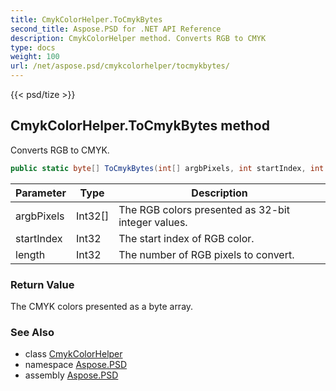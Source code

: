 ```yaml
---
title: CmykColorHelper.ToCmykBytes
second_title: Aspose.PSD for .NET API Reference
description: CmykColorHelper method. Converts RGB to CMYK
type: docs
weight: 100
url: /net/aspose.psd/cmykcolorhelper/tocmykbytes/
---
```

{{< psd/tize >}}
## CmykColorHelper.ToCmykBytes method

Converts RGB to CMYK.

```csharp
public static byte[] ToCmykBytes(int[] argbPixels, int startIndex, int length)
```

| Parameter | Type | Description |
| --- | --- | --- |
| argbPixels | Int32[] | The RGB colors presented as 32-bit integer values. |
| startIndex | Int32 | The start index of RGB color. |
| length | Int32 | The number of RGB pixels to convert. |

### Return Value

The CMYK colors presented as a byte array.

### See Also

* class [CmykColorHelper](../)
* namespace [Aspose.PSD](../../../aspose.psd/)
* assembly [Aspose.PSD](../../../)


